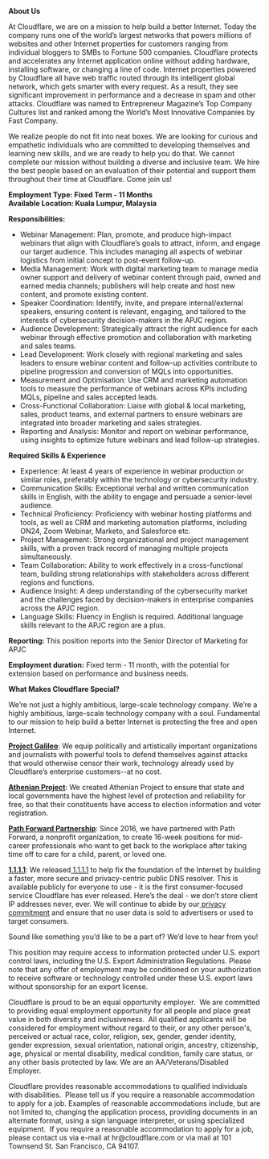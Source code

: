 <div class="content-intro">
	<div><strong>About Us</strong></div>
	<div>
		<p>At Cloudflare, we are on a mission to help build a better Internet. Today the company runs one of the world’s largest networks that powers millions of websites and other Internet properties for customers ranging from individual bloggers to SMBs to Fortune 500 companies. Cloudflare protects and accelerates any Internet application online without adding hardware, installing software, or changing a line of code. Internet properties powered by Cloudflare all have web traffic routed through its intelligent global network, which gets smarter with every request. As a result, they see significant improvement in performance and a decrease in spam and other attacks. Cloudflare was named to Entrepreneur Magazine’s Top Company Cultures list and ranked among the World’s Most Innovative Companies by Fast Company.&nbsp;</p>
		<p><span style="font-weight: 400;">We realize people do not fit into neat boxes. We are looking for curious and empathetic individuals who are committed to developing themselves and learning new skills, and we are ready to help you do that. We cannot complete our mission without building a diverse and inclusive team. We hire the best people based on an evaluation of their potential and support them throughout their time at Cloudflare. Come join us!&nbsp;</span></p>
	</div>
</div>
<p><strong>Employment Type: Fixed Term - 11 Months<br>Available Location: Kuala Lumpur, Malaysia</strong></p>
<p><strong>Responsibilities:</strong></p>
<ul>
	<li>Webinar Management: Plan, promote, and produce high-impact webinars that align with Cloudflare’s goals to attract, inform, and engage our target audience. This includes managing all aspects of webinar logistics from initial concept to post-event follow-up.</li>
	<li>Media Management: Work with digital marketing team to manage media owner support and delivery of webinar content through paid, owned and earned media channels; publishers will help create and host new content, and promote existing content.</li>
	<li>Speaker Coordination: Identify, invite, and prepare internal/external speakers, ensuring content is relevant, engaging, and tailored to the interests of cybersecurity decision-makers in the APJC region.</li>
	<li>Audience Development: Strategically attract the right audience for each webinar through effective promotion and collaboration with marketing and sales teams.</li>
	<li>Lead Development: Work closely with regional marketing and sales leaders to ensure webinar content and follow-up activities contribute to pipeline progression and conversion of MQLs into opportunities.</li>
	<li>Measurement and Optimisation: Use CRM and marketing automation tools to measure the performance of webinars across KPIs including MQLs, pipeline and sales accepted leads.</li>
	<li>Cross-Functional Collaboration: Liaise with global &amp; local marketing, sales, product teams, and external partners to ensure webinars are integrated into broader marketing and sales strategies.</li>
	<li>Reporting and Analysis: Monitor and report on webinar performance, using insights to optimize future webinars and lead follow-up strategies.</li>
</ul>
<p><strong>Required Skills &amp; Experience</strong></p>
<ul>
	<li>Experience: At least 4 years of experience in webinar production or similar roles, preferably within the technology or cybersecurity industry.</li>
	<li>Communication Skills: Exceptional verbal and written communication skills in English, with the ability to engage and persuade a senior-level audience.</li>
	<li>Technical Proficiency: Proficiency with webinar hosting platforms and tools, as well as CRM and marketing automation platforms, including ON24, Zoom Webinar, Marketo, and Salesforce etc.</li>
	<li>Project Management: Strong organizational and project management skills, with a proven track record of managing multiple projects simultaneously.</li>
	<li>Team Collaboration: Ability to work effectively in a cross-functional team, building strong relationships with stakeholders across different regions and functions.</li>
	<li>Audience Insight: A deep understanding of the cybersecurity market and the challenges faced by decision-makers in enterprise companies across the APJC region.</li>
	<li>Language Skills: Fluency in English is required. Additional language skills relevant to the APJC region are a plus.</li>
</ul>
<p><strong>Reporting: </strong>This position reports into the Senior Director of Marketing for APJC</p>
<p><strong>Employment duration:</strong> Fixed term - 11 month, with the potential for extension based on performance and business needs.</p>
<div class="content-conclusion">
	<p><strong>What Makes Cloudflare Special?</strong></p>
	<p><span style="font-weight: 400;">We’re not just a highly ambitious, large-scale technology company. We’re a highly ambitious, large-scale technology company with a soul. Fundamental to our mission to help build a better Internet is protecting the free and open Internet.</span></p>
	<p><a href="https://blog.cloudflare.com/protecting-free-expression-online/"><strong>Project Galileo</strong></a><span style="font-weight: 400;">: We equip politically and artistically important organizations and journalists with powerful tools to defend themselves against attacks that would otherwise censor their work, technology already used by Cloudflare’s enterprise customers--at no cost.</span></p>
	<p><strong><a href="https://www.cloudflare.com/athenian/">Athenian Project</a></strong><span style="font-weight: 400;">: We created Athenian Project to ensure that state and local governments have the highest level of protection and reliability for free, so that their constituents have access to election information and voter registration.</span></p>
	<p><a href="https://blog.cloudflare.com/tag/path-forward/"><strong>Path Forward Partnership</strong></a><span style="font-weight: 400;">: Since 2016, we have partnered with Path Forward, a nonprofit organization, to create 16-week positions for mid-career professionals who want to get back to the workplace after taking time off to care for a child, parent, or loved one.</span></p>
	<p><a href="https://1.1.1.1/"><strong>1.1.1.1</strong></a><span style="font-weight: 400;">: We released</span><a href="https://1.1.1.1/"> <span style="font-weight: 400;">1.1.1.1</span></a><span style="font-weight: 400;"> to help fix the foundation of the Internet by building a faster, more secure and privacy-centric public DNS resolver. This is available publicly for everyone to use - it is the first consumer-focused service Cloudflare has ever released. Here’s the deal - we don’t store client IP addresses never, ever. We will continue to abide by our</span><a href="https://developers.cloudflare.com/1.1.1.1/privacy/public-dns-resolver"> privacy commitment</a><span style="font-weight: 400;"> and ensure that no user data is sold to advertisers or used to target consumers.</span></p>
	<p><span style="font-weight: 400;">Sound like something you’d like to be a part of? We’d love to hear from you!</span></p>
	<p><span style="font-weight: 400;">This position may require access to information protected under U.S. export control laws, including the U.S. Export Administration Regulations. Please note that any offer of employment may be conditioned on your authorization to receive software or technology controlled under these U.S. export laws without sponsorship for an export license.</span></p>
	<p><span style="font-weight: 400;">Cloudflare is proud to be an equal opportunity employer. &nbsp;We are committed to providing equal employment opportunity for all people and place great value in both diversity and inclusiveness. &nbsp;All qualified applicants will be considered for employment without regard to their, or any other person's, perceived or actual</span> <span style="font-weight: 400;">race, color, religion, sex, gender, gender identity, gender expression, sexual orientation, national origin, ancestry, citizenship, age, physical or mental disability, medical condition, family care status, or any other basis protected by law. </span><span style="font-weight: 400;">We are an AA/Veterans/Disabled Employer.</span></p>
	<p><span style="font-weight: 400;">Cloudflare provides reasonable accommodations to qualified individuals with disabilities. &nbsp;Please tell us if you require a reasonable accommodation to apply for a job. Examples of reasonable accommodations include, but are not limited to, changing the application process, providing documents in an alternate format, using a sign language interpreter, or using specialized equipment. &nbsp;If you require a reasonable accommodation to apply for a job, please contact us via e-mail at </span><span style="font-weight: 400;">hr@cloudflare.com</span><span style="font-weight: 400;"> or via mail at 101 Townsend St. San Francisco, CA 94107.</span></p>
</div>